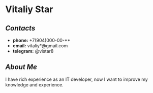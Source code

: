 # Vitaliy Star

## _Contacts_

* __phone:__ +7(904)000-00-**
* __email:__ vitaliy*@gmail.com
* __telegram:__ @vistar8

## _About Me_

I have rich experience as an IT developer, now I want to improve my knowledge and experience.

